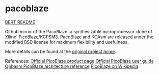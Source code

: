# pacoblaze

[BERT README](doc/pacoblaze.md)

Github mirror of the PacoBlaze, a synthesizable microprocessor clone of Xilinx' PicoBlaze/KCPSM3.
PacoBlaze and KCAsm are released under the modified BSD license for maximum flexibility and usefulness.

More details can be found at the [original project home](http://bleyer.org/pacoblaze/).

References:
[Official PicoBlaze product page](https://www.xilinx.com/products/intellectual-property/picoblaze.html#documentation)
[Official PicoBlaze user guide](https://www.xilinx.com/support/documentation/ip_documentation/ug129.pdf)
[Opbasm PicoBlaze architecture reference](https://kevinpt.github.io/opbasm/rst/language.html)
[PicoBlaze on Wikipedia](https://en.wikipedia.org/wiki/PicoBlaze)
